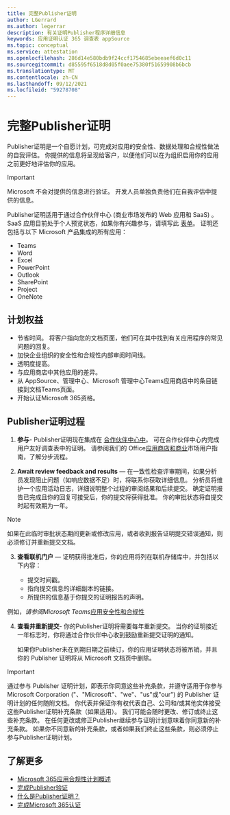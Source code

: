 ```yaml
---
title: 完整Publisher证明
author: LGerrard
ms.author: legerrar
description: 有关证明Publisher程序详细信息
keywords: 应用证明认证 365 调查表 appSource
ms.topic: conceptual
ms.service: attestation
ms.openlocfilehash: 286d14e580bdb9f24ccf1754685ebeeaef6d0c11
ms.sourcegitcommit: d85595f6518d8d05f0aee75380f51659908b6bcb
ms.translationtype: MT
ms.contentlocale: zh-CN
ms.lasthandoff: 09/12/2021
ms.locfileid: "59278708"
---
```

# <a name="complete-publisher-attestation"></a>完整Publisher证明

Publisher证明是一个自愿计划，可完成对应用的安全性、数据处理和合规性做法的自我评估。 你提供的信息将呈现给客户，以便他们可以在为组织启用你的应用之前更好地评估你的应用。 

> [!IMPORTANT]
> Microsoft 不会对提供的信息进行验证。 开发人员单独负责他们在自我评估中提供的信息。 

Publisher证明适用于通过合作伙伴中心 (商业市场发布的 Web 应用和 SaaS) 。 SaaS 应用目前处于个人预览状态，如果你有兴趣参与，请填写此 [表单](https://customervoice.microsoft.com/Pages/ResponsePage.aspx?id=v4j5cvGGr0GRqy180BHbR4cf3qxCU_RNtqjCSalFdSFUNDMzTVJKR0wzTEJRSFJVSk9OQUlOV0RJSyQlQCN0PWcu)。 证明还包括与以下 Microsoft 产品集成的所有应用：
- Teams
- Word
- Excel
- PowerPoint 
- Outlook
- SharePoint
- Project
- OneNote


## <a name="program-benefits"></a>计划权益
- 节省时间。 将客户指向您的文档页面，他们可在其中找到有关应用程序的常见问题的回复。
- 加快企业组织的安全性和合规性内部审阅时间线。
- 透明度提高。
- 与应用商店中其他应用的差异。 
- 从 AppSource、管理中心、Microsoft 管理中心Teams应用商店中的条目链接到文档Teams页面。 
- 开始认证Microsoft 365资格。
 

## <a name="publisher-attestation-process"></a>Publisher证明过程

1. **参与**- Publisher证明现在集成在 [合作伙伴中心中](https://partner.microsoft.com)。 可在合作伙伴中心内完成用户友好调查表中的证明。 请参阅我们的 Office[应用商店](https://docs.microsoft.com/microsoft-365-app-certification/docs/userguide)[和商业](https://docs.microsoft.com/en-us/microsoft-365-app-certification/docs/saasuserguide)市场用户指南，了解分步流程。

2. **Await review feedback and results** — 在一致性检查评审期间，如果分析员发现阻止问题（如响应数据不足）时，将联系你获取详细信息。 分析员将维护一个应用活动日志，详细说明整个过程的审阅结果和后续提交。 确定证明报告已完成且你的回复可接受后，你的提交将获得批准。 你的审批状态将自提交时起有效期为一年。

> [!NOTE]
> 如果在此临时审批状态期间更新或修改应用，或者收到报告证明提交错误通知，则必须修订并重新提交文档。

3. **查看联机门户** — 证明获得批准后，你的应用将列在联机存储库中，并包括以下内容：

   - 提交时间戳。
   - 指向提交信息的详细副本的链接。
   - 所提供的信息基于你提交的证明报告的声明。

例如，*请参阅Microsoft Teams*[应用安全性和合规性](../teams/teams-apps.md)

4. **查看并重新提交**- 你的Publisher证明将需要每年重新提交。 当你的证明接近一年标志时，你将通过合作伙伴中心收到鼓励重新提交证明的通知。 

   如果你Publisher未在到期日期之前续订，你的应用证明状态将被吊销，并且你的 Publisher 证明将从 Microsoft 文档页中删除。 

>[!IMPORTANT]
>通过参与 Publisher 证明计划，即表示你同意这些补充条款，并遵守适用于你参与 Microsoft Corporation ("、"Microsoft"、"we"、"us"或"our") 的 Publisher 证明计划的任何随附文档。 你代表并保证你有权代表自己、公司和/或其他实体接受这些Publisher证明补充条款（如果适用）。 我们可能会随时更改、修订或终止这些补充条款。 在任何更改或修正Publisher继续参与证明计划意味着你同意新的补充条款。 如果你不同意新的补充条款，或者如果我们终止这些条款，则必须停止参与Publisher证明计划。

## <a name="learn-more"></a>了解更多

* [Microsoft 365应用合规性计划概述](~/overview.md)  
* [完成Publisher验证](https://docs.microsoft.com/azure/active-directory/develop/mark-app-as-publisher-verified)  
* [什么是Publisher证明？](~/docs/enterprise-app-attestation-guide.md)  
* [完成Microsoft 365认证](~/docs/certification.md)
